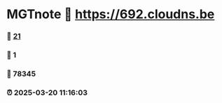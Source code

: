 # MGTnote :link: https://692.cloudns.be 
### :page_facing_up: [21](https://692.cloudns.be/tag.html) 
### :speech_balloon: 1 
### :hibiscus: 78345 
### :alarm_clock: 2025-03-20 11:16:03 
